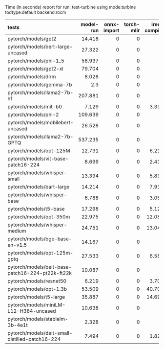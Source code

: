 Time (in seconds) report for run: test-turbine using mode:turbine todtype:default backend:rocm

| tests                                            |   model-run |   onnx-import |   torch-mlir |   iree-compile |   inference |
|:-------------------------------------------------|------------:|--------------:|-------------:|---------------:|------------:|
| pytorch/models/gpt2                              |      14.418 |             0 |            0 |          0     |       0     |
| pytorch/models/bert-large-uncased                |      27.322 |             0 |            0 |          0     |       0     |
| pytorch/models/phi-1_5                           |      58.937 |             0 |            0 |          0     |       0     |
| pytorch/models/gpt2-xl                           |      79.704 |             0 |            0 |          0     |       0     |
| pytorch/models/dlrm                              |       8.028 |             0 |            0 |          0     |       0     |
| pytorch/models/gemma-7b                          |       2.3   |             0 |            0 |          0     |       0     |
| pytorch/models/llama2-7b-hf                      |     207.881 |             0 |            0 |          0     |       0     |
| pytorch/models/mit-b0                            |       7.129 |             0 |            0 |          3.332 |       1.039 |
| pytorch/models/phi-2                             |     109.639 |             0 |            0 |          0     |       0     |
| pytorch/models/mobilebert-uncased                |      26.528 |             0 |            0 |          0     |       0     |
| pytorch/models/llama2-7b-GPTQ                    |     537.235 |             0 |            0 |          0     |       0     |
| pytorch/models/opt-125M                          |      12.731 |             0 |            0 |          6.213 |      10.291 |
| pytorch/models/vit-base-patch16-224              |       8.699 |             0 |            0 |          2.412 |       0     |
| pytorch/models/whisper-small                     |      13.394 |             0 |            0 |          5.838 |      18.202 |
| pytorch/models/bart-large                        |      14.214 |             0 |            0 |          7.931 |      16.387 |
| pytorch/models/whisper-base                      |       6.788 |             0 |            0 |          3.052 |      12.44  |
| pytorch/models/t5-base                           |      17.298 |             0 |            0 |          5.124 |       0     |
| pytorch/models/opt-350m                          |      22.975 |             0 |            0 |         12.089 |      10.197 |
| pytorch/models/whisper-medium                    |      24.751 |             0 |            0 |         13.047 |      18.419 |
| pytorch/models/bge-base-en-v1.5                  |      14.167 |             0 |            0 |          0     |       0     |
| pytorch/models/opt-125m-gptq                     |      27.533 |             0 |            0 |          6.588 |      14.309 |
| pytorch/models/beit-base-patch16-224-pt22k-ft22k |      10.087 |             0 |            0 |          0     |       0     |
| pytorch/models/resnet50                          |       6.219 |             0 |            0 |          3.701 |       1.032 |
| pytorch/models/opt-1.3b                          |      53.509 |             0 |            0 |         40.704 |      15.32  |
| pytorch/models/t5-large                          |      35.887 |             0 |            0 |         14.699 |       0     |
| pytorch/models/miniLM-L12-H384-uncased           |      10.638 |             0 |            0 |          0     |       0     |
| pytorch/models/stablelm-3b-4e1t                  |       2.328 |             0 |            0 |          0     |       0     |
| pytorch/models/deit-small-distilled-patch16-224  |       7.494 |             0 |            0 |          1.826 |       0     |
